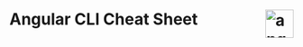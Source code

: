 # Angular CLI Cheat Sheet <img align="right" src="https://angular.io/assets/images/logos/angular/angular.svg" alt="angular" width="50" height="50"/>
